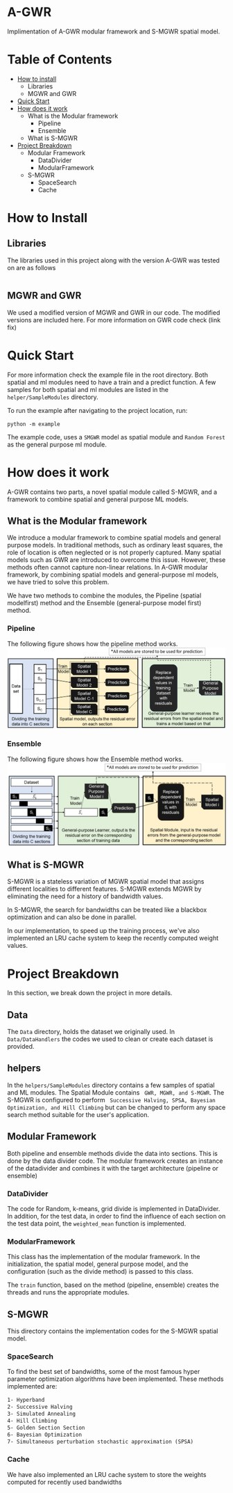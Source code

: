 # A-GWR

Implimentation of A-GWR modular framework and S-MGWR spatial model.

# Table of Contents

* [How to install](#how-to-install)
    + Libraries
    + MGWR and GWR
* [Quick Start](Quick-start)
* [How does it work](#How-does-it-work)
    + What is the Modular framework
      - Pipeline
      - Ensemble
    + What is S-MGWR
* [Project Breakdown](#project-breakdown)
    + Modular Framework
      - DataDivider
      - ModularFramework
    + S-MGWR
      - SpaceSearch
      - Cache

# How to Install

## Libraries

The libraries used in this project along with the version A-GWR was tested on are as follows

```
```

## MGWR and GWR

We used a modified version of MGWR and GWR in our code. The modified versions are included here. For more information on
GWR code check (link fix)

# Quick Start

For more information check the example file in the root directory. Both spatial and ml modules need to have a train and
a predict function. A few samples for both spatial and ml modules are listed in the ```helper/SampleModules```
directory.

To run the example after navigating to the project location, run:

```
python -m example
```

The example code, uses a ```SMGWR``` model as spatial module and ```Random Forest``` as the general purpose ml module.

# How does it work

A-GWR contains two parts, a novel spatial module called S-MGWR, and a framework to combine spatial and general purpose
ML models.

## What is the Modular framework

We introduce a modular framework to combine spatial models and general purpose models. In traditional methods, such as
ordinary least squares, the role of location is often neglected or is not properly captured. Many spatial models such as
GWR are introduced to overcome this issue. However, these methods often cannot capture non-linear relations. In A-GWR
modular framework, by combining spatial models and general-purpose ml models, we have tried to solve this problem.

We have two methods to combine the modules, the Pipeline (spatial modelfirst) method and the Ensemble (general-purpose
model first) method.

### Pipeline

The following figure shows how the pipeline method works.
![pipeline figure](Images/new_pipeline_color.PNG?raw=true)

### Ensemble

The following figure shows how the Ensemble method works.
![ensemble figure](Images/new_ens_color.PNG?raw=true)

## What is S-MGWR

S-MGWR is a stateless variation of MGWR spatial model that assigns different localities to different features. S-MGWR
extends MGWR by eliminating the need for a history of bandwidth values.

In S-MGWR, the search for bandwidths can be treated like a blackbox optimization and can also be done in parallel.

In our implementation, to speed up the training process, we've also implemented an LRU cache system to keep the recently
computed weight values.

# Project Breakdown

In this section, we break down the project in more details.

## Data

The ``` Data ``` directory, holds the dataset we originally used. In ``` Data/DataHandlers``` the codes we used to clean
or create each dataset is provided.

## helpers

In the ```helpers/SampleModules``` directory contains a few samples of spatial and ML modules. The Spatial Module
contains ``` GWR, MGWR, and S-MGWR```. The S-MGWR is configured to
perform ``` Successive Halving, SPSA, Bayesian Optimization, and Hill Climbing``` but can be changed to perform any
space search method suitable for the user's application.

## Modular Framework

Both pipeline and ensemble methods divide the data into sections. This is done by the data divider code. The modular
framework creates an instance of the datadivider and combines it with the target architecture (pipeline or ensemble)

### DataDivider

The code for Random, k-means, grid divide is implemented in DataDivider. In addition, for the test data, in order to
find the influence of each section on the test data point, the ``` weighted_mean ``` function is implemented.

### ModularFramework

This class has the implementation of the modular framework. In the initialization, the spatial model, general purpose
model, and the configuration (such as the divide method) is passed to this class.

The ``` train ``` function, based on the method (pipeline, ensemble) creates the threads and runs the appropriate
modules.

## S-MGWR

This directory contains the implementation codes for the S-MGWR spatial model.

### SpaceSearch

To find the best set of bandwidths, some of the most famous hyper parameter optimization algorithms have been
implemented. These methods implemented are:

```
1- Hyperband
2- Successive Halving
3- Simulated Annealing
4- Hill Climbing
5- Golden Section Section
6- Bayesian Optimization
7- Simultaneous perturbation stochastic approximation (SPSA)
```

### Cache

We have also implemented an LRU cache system to store the weights computed for recently used bandwidths


